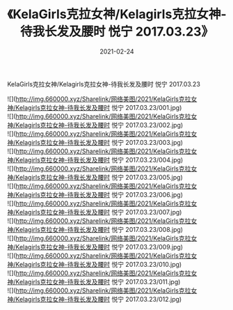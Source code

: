 ﻿---
layout: post
title:  《KelaGirls克拉女神/Kelagirls克拉女神-待我长发及腰时 悦宁 2017.03.23》
date:   2021-02-24
img: http://img.660000.xyz/Sharelink/网络美图/2021/KelaGirls克拉女神/Kelagirls克拉女神-待我长发及腰时 悦宁 2017.03.23/000.jpg
categories: [美女, 清纯, 唯美]
---

KelaGirls克拉女神/Kelagirls克拉女神-待我长发及腰时 悦宁 2017.03.23

 ![](http://img.660000.xyz/Sharelink/网络美图/2021/KelaGirls克拉女神/Kelagirls克拉女神-待我长发及腰时 悦宁 2017.03.23/001.jpg) <br>![](http://img.660000.xyz/Sharelink/网络美图/2021/KelaGirls克拉女神/Kelagirls克拉女神-待我长发及腰时 悦宁 2017.03.23/002.jpg) <br>![](http://img.660000.xyz/Sharelink/网络美图/2021/KelaGirls克拉女神/Kelagirls克拉女神-待我长发及腰时 悦宁 2017.03.23/003.jpg) <br>![](http://img.660000.xyz/Sharelink/网络美图/2021/KelaGirls克拉女神/Kelagirls克拉女神-待我长发及腰时 悦宁 2017.03.23/004.jpg) <br>![](http://img.660000.xyz/Sharelink/网络美图/2021/KelaGirls克拉女神/Kelagirls克拉女神-待我长发及腰时 悦宁 2017.03.23/005.jpg) <br>![](http://img.660000.xyz/Sharelink/网络美图/2021/KelaGirls克拉女神/Kelagirls克拉女神-待我长发及腰时 悦宁 2017.03.23/006.jpg) <br>![](http://img.660000.xyz/Sharelink/网络美图/2021/KelaGirls克拉女神/Kelagirls克拉女神-待我长发及腰时 悦宁 2017.03.23/007.jpg) <br>![](http://img.660000.xyz/Sharelink/网络美图/2021/KelaGirls克拉女神/Kelagirls克拉女神-待我长发及腰时 悦宁 2017.03.23/008.jpg) <br>![](http://img.660000.xyz/Sharelink/网络美图/2021/KelaGirls克拉女神/Kelagirls克拉女神-待我长发及腰时 悦宁 2017.03.23/009.jpg) <br>![](http://img.660000.xyz/Sharelink/网络美图/2021/KelaGirls克拉女神/Kelagirls克拉女神-待我长发及腰时 悦宁 2017.03.23/010.jpg) <br>![](http://img.660000.xyz/Sharelink/网络美图/2021/KelaGirls克拉女神/Kelagirls克拉女神-待我长发及腰时 悦宁 2017.03.23/011.jpg) <br>![](http://img.660000.xyz/Sharelink/网络美图/2021/KelaGirls克拉女神/Kelagirls克拉女神-待我长发及腰时 悦宁 2017.03.23/012.jpg) <br>